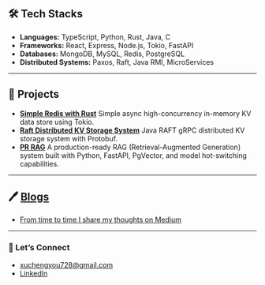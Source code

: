 ## 🛠️ Tech Stacks
- **Languages:** TypeScript, Python, Rust, Java, C
- **Frameworks:** React, Express, Node.js, Tokio, FastAPI
- **Databases:** MongoDB, MySQL, Redis, PostgreSQL
- **Distributed Systems:** Paxos, Raft, Java RMI, MicroServices
---
## 🚀 Projects
- **[Simple Redis with Rust](https://github.com/CheneyX2000/simple-redis-with-rust)** Simple async high-concurrency in-memory KV data store using Tokio.
- **[Raft Distributed KV Storage System](https://github.com/CheneyX2000/raft_distributed_KV_storage)** Java RAFT gRPC distributed KV storage system with Protobuf.
- **[PR RAG](https://github.com/CheneyX2000/another_RAG)** A production-ready RAG (Retrieval-Augmented Generation) system built with Python, FastAPI, PgVector, and model hot-switching capabilities.
---
## 🖊 [Blogs](https://medium.com/@chengyouxu)
- [From time to time I share my thoughts on Medium](https://medium.com/@chengyouxu)
---
### 🤝 Let’s Connect
- [xuchengyou728@gmail.com](mailto:xuchengyou728@gmail.com) 
- [LinkedIn](https://www.linkedin.com/in/cheney-sheu/)


